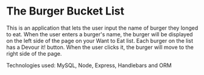 # The Burger Bucket List

This is an application that lets the user input the name of burger they longed to eat. 
When the user enters a burger's name, the burger will be  displayed on the left side of the page on your Want to Eat list. Each burger on the list has a Devour it! button. When the user clicks it, the burger will move to the right side of the page.


Technologies used: MySQL, Node, Express, Handlebars and ORM
